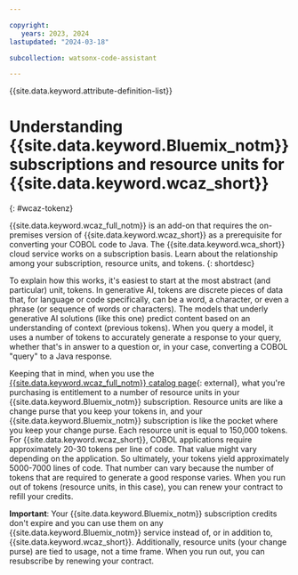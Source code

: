 ```yaml
---

copyright:
   years: 2023, 2024
lastupdated: "2024-03-18"

subcollection: watsonx-code-assistant

---
```


{{site.data.keyword.attribute-definition-list}}

# Understanding {{site.data.keyword.Bluemix_notm}} subscriptions and resource units for {{site.data.keyword.wcaz_short}}
{: #wcaz-tokenz}

{{site.data.keyword.wcaz_full_notm}} is an add-on that requires the on-premises version of {{site.data.keyword.wcaz_short}} as a prerequisite for converting your COBOL code to Java. The {{site.data.keyword.wca_short}} cloud service works on a subscription basis. Learn about the relationship among your subscription, resource units, and tokens.
{: shortdesc}

To explain how this works, it's easiest to start at the most abstract (and particular) unit, tokens. In generative AI, tokens are discrete pieces of data that, for language or code specifically, can be a word, a character, or even a phrase (or sequence of words or characters). The models that underly generative AI solutions (like this one) predict content based on an understanding of context (previous tokens). When you query a model, it uses a number of tokens to accurately generate a response to your query, whether that's in answer to a question or, in your case, converting a COBOL "query" to a Java response.

Keeping that in mind, when you use the [{{site.data.keyword.wcaz_full_notm}} catalog page](https://cloud.ibm.com/catalog/services/ibm-watsonx-code-assistant){: external}, what you're purchasing is entitlement to a number of resource units in your {{site.data.keyword.Bluemix_notm}} subscription. Resource units are like a change purse that you keep your tokens in, and your {{site.data.keyword.Bluemix_notm}} subscription is like the pocket where you keep your change purse. Each resource unit is equal to 150,000 tokens. For {{site.data.keyword.wcaz_short}}, COBOL applications require approximately 20-30 tokens per line of code. That value might vary depending on the application. So ultimately, your tokens yield approximately 5000-7000 lines of code. That number can vary because the number of tokens that are required to generate a good response varies. When you run out of tokens (resource units, in this case), you can renew your contract to refill your credits.

**Important**: Your {{site.data.keyword.Bluemix_notm}} subscription credits don't expire and you can use them on any {{site.data.keyword.Bluemix_notm}} service instead of, or in addition to, {{site.data.keyword.wcaz_short}}. Additionally, resource units (your change purse) are tied to usage, not a time frame. When you run out, you can resubscribe by renewing your contract.
